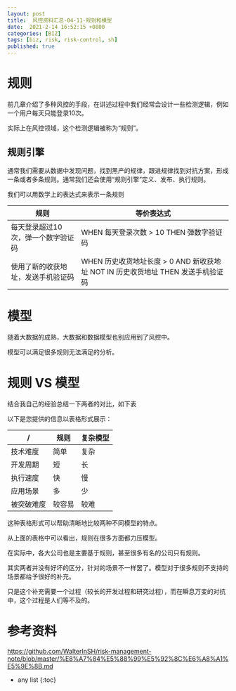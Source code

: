 ```yaml
---
layout: post
title:  风控资料汇总-04-11-规则和模型
date:  2021-2-14 16:52:15 +0800
categories: [BIZ]
tags: [biz, risk, risk-control, sh]
published: true
---
```



# 规则

前几章介绍了多种风控的手段，在讲述过程中我们经常会设计一些检测逻辑，例如一个用户每天只能登录10次。

实际上在风控领域，这个检测逻辑被称为“规则”。

## 规则引擎

通常我们需要从数据中发现问题，找到黑产的规律，跟进规律找到对抗方案，形成一条或者多条规则。通常我们还会使用“规则引擎”定义、发布、执行规则。

我们可以用数学上的表达式来表示一条规则

| 规则 | 等价表达式 |
|------|------------|
| 每天登录超过10次，弹一个数字验证码 | WHEN 每天登录次数 > 10 THEN 弹数字验证码 |
| 使用了新的收获地址，发送手机验证码 | WHEN 历史收货地址长度 > 0 AND 新收获地址 NOT IN 历史收货地址 THEN 发送手机验证码 |

# 模型

随着大数据的成熟，大数据和数据模型也别应用到了风控中。

模型可以满足很多规则无法满足的分析。

# 规则 VS 模型

结合我自己的经验总结一下两者的对比，如下表

以下是您提供的信息以表格形式展示：

| /       | 规则 | 复杂模型 |
|------------|----------|----------|
| 技术难度   | 简单     | 复杂     |
| 开发周期   | 短       | 长       |
| 执行速度   | 快       | 慢       |
| 应用场景   | 多       | 少       |
| 被突破难度 | 较容易   | 较难     |

这种表格形式可以帮助清晰地比较两种不同模型的特点。

从上面的表格中可以看出，规则在很多方面都力压模型。

在实际中，各大公司也是主要基于规则，甚至很多有名的公司只有规则。

其实两者并没有好坏的区分，针对的场景不一样罢了。模型对于很多规则不支持的场景都给予很好的补充。

只是这个补充需要一个过程（较长的开发过程和研究过程），而在瞬息万变的对抗中，这个过程是人们等不及的。

# 参考资料

https://github.com/WalterInSH/risk-management-note/blob/master/%E8%A7%84%E5%88%99%E5%92%8C%E6%A8%A1%E5%9E%8B.md

* any list
{:toc}
